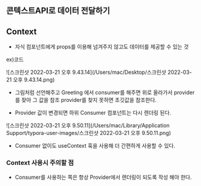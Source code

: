 ## 콘텍스트API로 데이터 전달하기

## Context

- 자식 컴포넌트에게 props를 이용해 넘겨주지 않고도 데이터를 제공할 수 있는 것

ex)코드

![스크린샷 2022-03-21 오후 9.43.14](/Users/mac/Desktop/스크린샷 2022-03-21 오후 9.43.14.png)

- 그림처럼 선언해주고 Greeting 에서 consumer를 해주면 위로 올라가서 provider를 찾아 그 값을 참조 provider를 찾지 못하면 초깃값을 참조한다.

- Provider 값이 변경되면 하위 Consumer 컴포넌트는 다시 렌더링 된다.

  

![스크린샷 2022-03-21 오후 9.50.11](/Users/mac/Library/Application Support/typora-user-images/스크린샷 2022-03-21 오후 9.50.11.png)

- Consumer 없이도 useContext 훅을 사용해 더 간편하게 사용할 수 있다.



### Context 사용시 주의할 점

- Consumer를 사용하는 쪽은 항상 Provider에서 렌더링이 되도록 작성 해야 한다.